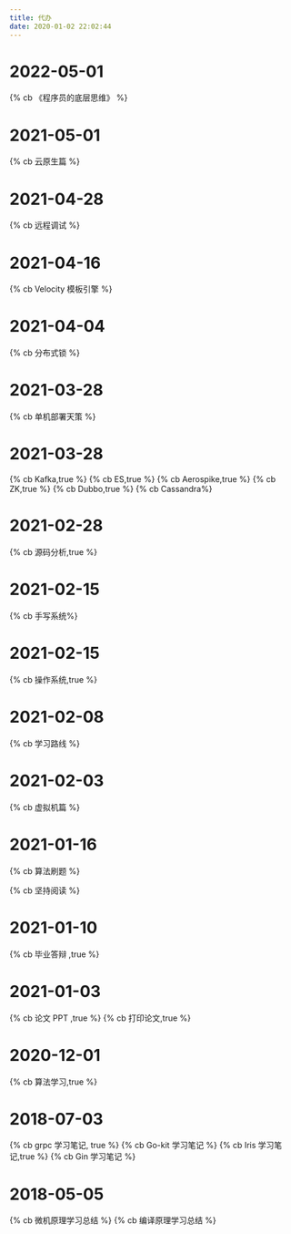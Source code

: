 ```yaml
---
title: 代办
date: 2020-01-02 22:02:44
---
```


[comment]: <> ({% cb 普通示例 %})
[comment]: <> ({% cb 默认选中, true %})

<div class="markdown-body">

# 2022-05-01

{% cb 《程序员的底层思维》 %}
  
# 2021-05-01

{% cb 云原生篇 %}

# 2021-04-28

{% cb 远程调试 %}

# 2021-04-16

{% cb Velocity 模板引擎 %}

# 2021-04-04

{% cb 分布式锁 %}

# 2021-03-28

{% cb 单机部署天策 %}

# 2021-03-28

{% cb Kafka,true %}
{% cb ES,true %}
{% cb Aerospike,true %}
{% cb ZK,true %}
{% cb Dubbo,true %}
{% cb Cassandra%}


# 2021-02-28

{% cb 源码分析,true %}

# 2021-02-15

{% cb 手写系统%}

# 2021-02-15

{% cb 操作系统,true %}  

# 2021-02-08

{% cb 学习路线 %}

# 2021-02-03

{% cb 虚拟机篇 %}

# 2021-01-16

{% cb 算法刷题 %}

{% cb 坚持阅读 %}

# 2021-01-10

{% cb 毕业答辩 ,true %}

# 2021-01-03

{% cb 论文 PPT ,true %}
{% cb 打印论文,true %}

# 2020-12-01

{% cb 算法学习,true %}

# 2018-07-03

{% cb grpc 学习笔记, true %}
{% cb Go-kit 学习笔记 %}
{% cb Iris 学习笔记,true  %}
{% cb Gin 学习笔记 %}

# 2018-05-05

{% cb 微机原理学习总结 %}
{% cb 编译原理学习总结 %}

</div>

